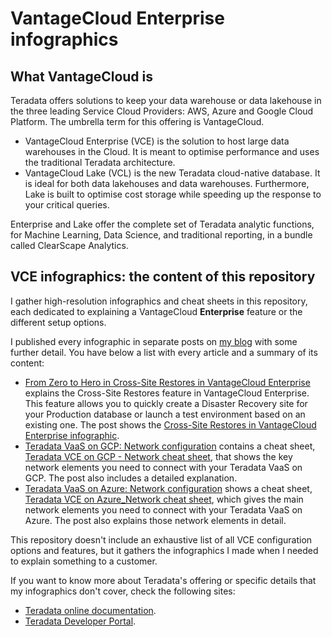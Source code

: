 # VantageCloud Enterprise infographics

## What VantageCloud is

Teradata offers solutions to keep your data warehouse or data lakehouse in the three leading Service Cloud Providers: AWS, Azure and Google Cloud Platform. The umbrella term for this offering is VantageCloud.
* VantageCloud Enterprise (VCE) is the solution to host large data warehouses in the Cloud. It is meant to optimise performance and uses the traditional Teradata architecture.
* VantageCloud Lake (VCL) is the new Teradata cloud-native database. It is ideal for both data lakehouses and data warehouses. Furthermore, Lake is built to optimise cost storage while speeding up the response to your critical queries.

Enterprise and Lake offer the complete set of Teradata analytic functions, for Machine Learning, Data Science, and traditional reporting, in a bundle called ClearScape Analytics.

## VCE infographics: the content of this repository

I gather high-resolution infographics and cheat sheets in this repository, each dedicated to explaining a VantageCloud **Enterprise** feature or the different setup options.

I published every infographic in separate posts on [my blog](https://celiamuriel.com/) with some further detail. You have below a list with every article and a summary of its content:
* [From Zero to Hero in Cross-Site Restores in VantageCloud Enterprise](https://celiamuriel.com/from-zero-to-hero-in-cross-site-restores-in-teradata/) explains the Cross-Site Restores feature in VantageCloud Enterprise. This feature allows you to quickly create a Disaster Recovery site for your Production database or launch a test environment based on an existing one. The post shows the [Cross-Site Restores in VantageCloud Enterprise infographic](https://github.com/CeliaMuriel/VantageCloud-Enterprise-infographics/blob/main/Cross-Site%20Restores%20in%20VantageCloud%20Enterprise.jpg).
* [Teradata VaaS on GCP: Network configuration](https://celiamuriel.com/teradata-vaas-on-gcp-network-configuration/) contains a cheat sheet, [Teradata VCE on GCP - Network cheat sheet](https://github.com/CeliaMuriel/VantageCloud-Enterprise-infographics/blob/main/Teradata%20VCE%20on%20GCP_Network%20cheat%20sheet.jpg), that shows the key network elements you need to connect with your Teradata VaaS on GCP. The post also includes a detailed explanation.
* [Teradata VaaS on Azure: Network configuration](https://celiamuriel.com/teradata-vaas-on-azure-network-configuration) shows a cheat sheet, [Teradata VCE on Azure_Network cheat sheet](https://github.com/CeliaMuriel/VantageCloud-Enterprise-infographics/blob/main/Teradata%20VCE%20on%20Azure_Network%20cheat%20sheet.jpg), which gives the main network elements you need to connect with your Teradata VaaS on Azure. The post also explains those network elements in detail.

This repository doesn't include an exhaustive list of all VCE configuration options and features, but it gathers the infographics I made when I needed to explain something to a customer.

If you want to know more about Teradata's offering or specific details that my infographics don't cover, check the following sites:
* [Teradata online documentation](https://docs.teradata.com/).
* [Teradata Developer Portal](https://developers.teradata.com/).
